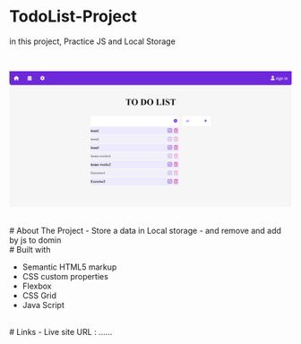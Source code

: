 # TodoList-Project
in this project, Practice JS and Local Storage

<br>

![](./p-main.png)

<br>
# About The Project
 - Store a data in Local storage
 - and remove and add by js to domin
 
 <br>
 # Built with

- Semantic HTML5 markup
- CSS custom properties
- Flexbox
- CSS Grid
- Java Script

<br>
# Links
 - Live site URL : ......
